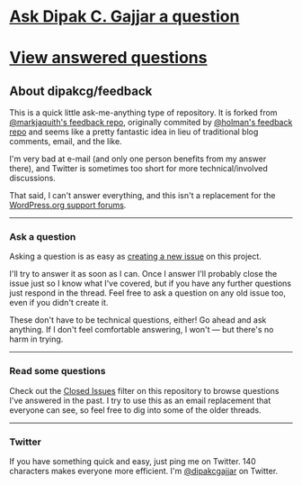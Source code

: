 # [Ask Dipak C. Gajjar a question][ask]
# [View answered questions][answered]

## About dipakcg/feedback

This is a quick little ask-me-anything type of repository. It is forked from 
[@markjaquith's feedback repo](https://github.com/markjaquith/feedback), originally commited by [@holman's feedback repo](https://github.com/holman/feedback) and seems like a pretty fantastic idea in lieu of traditional blog comments, email, and the like.

I'm very bad at e-mail (and only one person benefits from my answer there), and Twitter is sometimes too short for more technical/involved discussions.

That said, I can't answer everything, and this isn't a replacement for the [WordPress.org support forums](https://wordpress.org/support/).

---

### Ask a question

Asking a question is as easy as
[creating a new issue][ask] on this
project.

I'll try to answer it as soon as I can. Once I answer I'll probably close the
issue just so I know what I've covered, but if you have any further
questions just respond in the thread. Feel free to
ask a question on any old issue too, even if you didn't create it.

These don't have to be technical questions, either! Go ahead and ask anything. If I don't
feel comfortable answering, I won't — but there's no harm in trying.

---

### Read some questions

Check out the [Closed Issues][answered]
filter on this repository to browse questions I've answered in the past. I try
to use this as an email replacement that everyone can see, so feel free to dig
into some of the older threads.

---

### Twitter

If you have something quick and easy, just ping me on Twitter. 140 characters
makes everyone more efficient. I'm [@dipakcgajjar][twitter] on
Twitter.

[ask]: https://github.com/dipakcg/feedback/issues/new
[answered]: https://github.com/dipakcg/feedback/issues?sort=created&direction=desc&state=closed&page=1
[twitter]: https://twitter.com/dipakcgajjar
